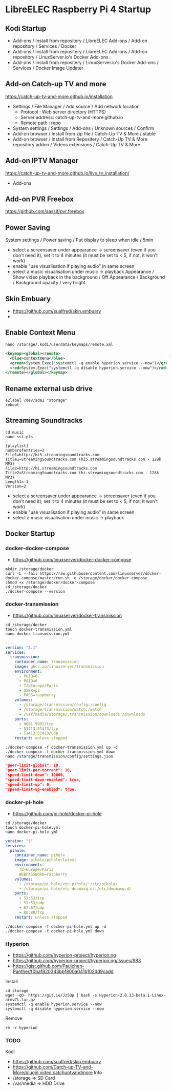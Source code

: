 # LibreELEC Raspberry Pi 4 Startup 

## Kodi Startup

- Add-ons / Install from repositery / LibreELEC Add-ons / Add-on repository / Services / Docker
- Add-ons / Install from repositery / LibreELEC Add-ons / Add-on repository / LinuxServer.io's Docker Add-ons
- Add-ons / Install from repositery / LinuxServer.io's Docker Add-ons / Services / Docker Image Updater

## Add-on Catch-up TV and more
https://catch-up-tv-and-more.github.io/installation
- Settings / File Manager / Add source / Add network location
  - Protocol : Web server directory (HTTPS)
  - Server address: catch-up-tv-and-more.github.io
  - Remote path : repo
- System settings / Settings / Add-ons / Unknown sources / Confirm
- Add-on browser / Install from zip file / Catch-Up TV & More / stable
- Add-on browser / Install from Repositery / Catch-Up TV & More repository addon / Videos extensions / Catch-Up TV & More

## Add-on IPTV Manager
https://catch-up-tv-and-more.github.io/live_tv_installation/
- Add-ons 

## Add-on PVR Freebox
https://github.com/aassif/pvr.freebox


## Power Saving
System settings / Power saving / Put display to sleep when idle / 5min

- select a screensaver under appearance -> screensaver (even if you don't need it), set it to 4 minutes (it must be set to < 5, if not, it won't work)
- enable "use visualisation if playing audio" in same screen
- select a music visualisation under music -> playback
Appearance / Show video playback in the background / Off
Appearance / Background / Background opacity / very bright

## Skin Embuary
- https://github.com/sualfred/skin.embuary
-

## Enable Context Menu
```
nano /storage/.kodi/userdata/keymaps/remote.xml
```
```xml
<keymap><global><remote>
  <blue>contextmenu</blue>
  <green>System.Exec("systemctl -q enable hyperion.service --now")</green>
  <red>System.Exec("systemctl -q disable hyperion.service --now")</red>
</remote></global></keymap>
```

## Rename external usb drive
```
e2label /dev/sda1 "storage"
reboot
```

## Streaming Soundtracks
```
cd music
nano sst.pls
```
```
[playlist]
numberofentries=2
File1=http://hi5.streamingsoundtracks.com
Title1=StreamingSoundtracks.com (hi5.streamingsoundtracks.com - 128k MP3)
File2=http://hi.streamingsoundtracks.com
Title2=StreamingSoundtracks.com (hi.streamingsoundtracks.com - 128k MP3)
Length1=-1
Version=2
```

- select a screensaver under appearance -> screensaver (even if you don't need it), set it to 4 minutes (it must be set to < 5, if not, it won't work)
- enable "use visualisation if playing audio" in same screen
- select a music visualisation under music -> playback


## Docker Startup
### docker-docker-compose
- https://github.com/linuxserver/docker-docker-compose
```
mkdir /storage/docker
curl -L --fail https://raw.githubusercontent.com/linuxserver/docker-docker-compose/master/run.sh -o /storage/docker/docker-compose
chmod +x /storage/docker/docker-compose
cd /storage/docker
./docker-compose --version
```

### docker-transmission
- https://github.com/linuxserver/docker-transmission
```
cd /storage/docker
touch docker-transmission.yml
nano docker-transmission.yml
```
```yaml
---
version: "2.1"
services:
  transmission:
    container_name: transmission
    image: ghcr.io/linuxserver/transmission
    environment:
      - PUID=0
      - PGID=0
      - TZ=Europe/Paris
      - USER=pi
      - PASS=raspberry
    volumes:
      - /storage/transmission/config:/config
      - /storage/transmission/watch:/watch
      - /var/media/storage/.transmission/downloads:/downloads
    ports:
      - 9091:9091/tcp
      - 51413:51413/tcp
      - 51413:51413/udp
    restart: unless-stopped
```
```
./docker-compose -f docker-transmission.yml up -d
./docker-compose -f docker-transmission.yml down
nano /storage/transmission/config/settings.json
```
```json
"peer-limit-global": 20,
"peer-limit-per-torrent": 10,
"speed-limit-down": 10000,
"speed-limit-down-enabled": true,
"speed-limit-up": 0,
"speed-limit-up-enabled": true,
```


### docker-pi-hole
- https://github.com/pi-hole/docker-pi-hole

```
cd /storage/docker
touch docker-pi-hole.yml
nano docker-pi-hole.yml
```
```yaml
version: "3"
services:
  pihole:
    container_name: pihole
    image: pihole/pihole:latest
    environment:
      TZ=Europe/Paris
      WEBPASSWORD=raspberry
    volumes:
      - /storage/pi-hole/etc-pihole/:/etc/pihole/
      - /storage/pi-hole/etc-dnsmasq.d/:/etc/dnsmasq.d/
    ports:
      - 53:53/tcp
      - 53:53/udp
      - 67:67/udp
      - 80:80/tcp
    restart: unless-stopped
```
```
./docker-compose -f docker-pi-hole.yml up -d
./docker-compose -f docker-pi-hole.yml down
```

### Hyperion
- https://github.com/hyperion-project/hyperion.ng
- https://github.com/hyperion-project/hyperion.ng/issues/983
- https://gist.github.com/Paulchen-Panther/f0baf820343bbf800a041b102dd9cadd

Install
```
cd storage
wget -qO- https://git.io/Jz5Qp | bash -s Hyperion-2.0.13-beta.1-Linux-armv7l.tar.gz
systemctl -q enable hyperion.service --now
systemctl -q disable hyperion.service --now
```

Remove
```
rm -r hyperion
```

### TODO
Kodi
- https://github.com/sualfred/skin.embuary
- https://github.com/Catch-up-TV-and-More/plugin.video.catchuptvandmore
Info
- /storage => SD Card
- /var/media => HDD Drive
